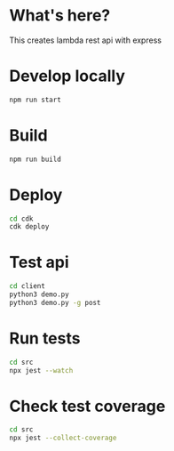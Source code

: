 # What's here?

This creates lambda rest api with express

# Develop locally

```bash
npm run start
```

# Build

```bash
npm run build
```

# Deploy

```bash
cd cdk
cdk deploy
```

# Test api

```bash
cd client
python3 demo.py
python3 demo.py -g post
```

# Run tests

```bash
cd src
npx jest --watch
```

# Check test coverage

```bash
cd src
npx jest --collect-coverage
```
